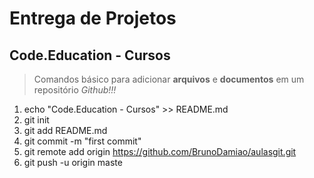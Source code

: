 # Entrega de Projetos
## Code.Education - Cursos

> Comandos básico para adicionar __arquivos__ e __documentos__ em um repositório _Github!!!_

1. echo "Code.Education - Cursos" >> README.md
2. git init
3. git add README.md
4. git commit -m "first commit"
5. git remote add origin https://github.com/BrunoDamiao/aulasgit.git
6. git push -u origin maste